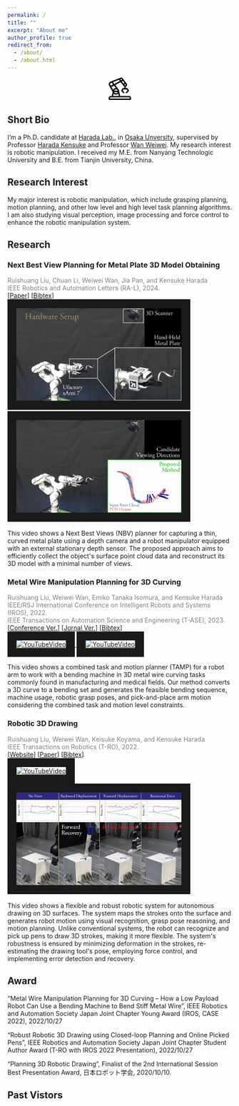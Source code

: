 ```yaml
---
permalink: /
title: ""
excerpt: "About me"
author_profile: true
redirect_from: 
  - /about/
  - /about.html
---
```


<p align="center">
  <img src="../images/rbt.png" alt="" width="50" height="50">
</p>

## Short Bio

I’m a Ph.D. candidate at [Harada Lab.](https://www.roboticmanipulation.org/), in [Osaka Unversity](https://www.osaka-u.ac.jp/ja), supervised by Professor [Harada Kensuke](http://www.hlab.sys.es.osaka-u.ac.jp/people/harada/) and Professor [Wan Weiwei](https://wanweiwei07.github.io/). My research interest is robotic manipulation. I received my M.E. from Nanyang Technologic University and B.E. from Tianjin University, China.

## Research Interest
My major interest is robotic manipulation, which include grasping planning, motion planning, and other low level and high level task planning algorithms. I am also studying visual perception, image processing and force control to enhance the robotic manipulation system. 

## Research
<div class="container">
    <div class="video">
        <h3>Next Best View Planning for Metal Plate 3D Model Obtaining</h3>
        <span style="color:#808080;"> Ruishuang Liu, Chuan Li, Weiwei Wan, Jia Pan, and Kensuke Harada </span> <br>
        <span style="color:#808080;"> IEEE Robotics and Automation Letters (RA-L), 2024. </span> <br>
        [<a href="https://ieeexplore.ieee.org/abstract/document/10414169" title="jornal">Paper</a>] [<a href="https://scholar.googleusercontent.com/scholar.bib?q=info:g3Etoln-hKYJ:scholar.google.com/&output=citation&scisdr=ClFsBxDAEO_aj2nw2R0:AFWwaeYAAAAAZcL2wR2fG5q8pvf_a5FAGdQMvTA&scisig=AFWwaeYAAAAAZcL2wQicnAhltZGSukrv1EDtZSo&scisf=4&ct=citation&cd=-1&hl=zh-CN">Bibtex</a>] <br>
        <a href="https://www.youtube.com/watch?v=QK22YEZGX-M" target="_blank">
            <img src="../images/nbv_setup.jpg" alt="YouTubeVideo" width="370" height="208" border="20" />
        </a>
        <a href="https://www.youtube.com/watch?v=QK22YEZGX-M&t=10" target="_blank">
            <img src="../images/nbv_exp.jpg" alt="YouTubeVideo" width="370" height="208" border="20" />
        </a>
    </div>
    <div class="text">
        <p> This video shows a Next Best Views (NBV) planner for capturing a thin, curved metal plate using a depth camera and a robot manipulator equipped with an external stationary depth sensor. The proposed approach aims to efficiently collect the object's surface point cloud data and reconstruct its 3D model with a minimal number of views. </p>
    </div>
</div>

<div class="container">
    <div class="video">
        <h3>Metal Wire Manipulation Planning for 3D Curving</h3>
        <span style="color:#808080;"> Ruishuang Liu, Weiwei Wan, Emiko Tanaka Isomura, and Kensuke Harada </span> <br>
        <span style="color:#808080;"> IEEE/RSJ International Conference on Intelligent Robots and Systems (IROS), 2022. </span> <br>
        <span style="color:#808080;"> IEEE Transactions on Automation Science and Engineering (T-ASE), 2023. </span> <br>
        [<a href="https://ieeexplore.ieee.org/stamp/stamp.jsp?tp=&arnumber=9981672" title="conf">Conference Ver.</a>]
        [<a href="https://ieeexplore.ieee.org/abstract/document/10214022" title="jornal">Jornal Ver.</a>]
        [<a href="https://scholar.googleusercontent.com/scholar.bib?q=info:WaDBswOre7UJ:scholar.google.com/&output=citation&scisdr=Cm3DAmuTEMn7l9IeYxk:AGlGAw8AAAAAZFoYexkwR4-CKje9pdaUg310m0M&scisig=AGlGAw8AAAAAZFoYe19vwWigESv1SCFN-lLugE4&scisf=4&ct=citation&cd=-1&hl=zh-CN">Bibtex</a>] <br>
        <a href="https://www.youtube.com/watch?v=sp4KDs7oiEw" target="_blank">
            <img src="https://img.youtube.com/vi/sp4KDs7oiEw/maxresdefault.jpg" alt="YouTubeVideo" width="370" height="208" border="20" />
        </a>
        <a href="https://www.youtube.com/watch?v=u3PL-W4Xhjo" target="_blank">
            <img src="https://img.youtube.com/vi/u3PL-W4Xhjo/maxresdefault.jpg" alt="YouTubeVideo" width="370" height="208" border="20" />
        </a>
    </div>
    <div class="text">
        <p>This video shows a combined task and motion planner (TAMP) for a robot arm to work with a bending machine in 3D metal wire curving tasks commonly found in manufacturing and medical fields. Our method converts a 3D curve to a bending set and generates the feasible bending sequence, machine usage, robotic grasp poses, and pick-and-place arm motion considering the combined task and motion level constraints. </p>
    </div>
</div>

<div class="container">
    <div class="video">
        <h3>Robotic 3D Drawing</h3>
        <span style="color:#808080;"> Ruishuang Liu, Weiwei Wan, Keisuke Koyama, and Kensuke Harada </span> <br>
        <span style="color:#808080;"> IEEE Transactions on Robotics (T-RO), 2022. </span> <br>
        [<a href="https://rsliu-xx.github.io/_pages/rbtdraw.html" title="page">Website</a>]
        [<a href="https://ieeexplore.ieee.org/stamp/stamp.jsp?tp=&arnumber=9570721" title="Paper">Paper</a>]
        [<a href="https://scholar.googleusercontent.com/scholar.bib?q=info:f2cdT9OI1EcJ:scholar.google.com/&output=citation&scisdr=CgX_ZLo4EJyfhxtNV3I:AAGBfm0AAAAAYpJLT3I0st75nDFSK5-mRtzkMTVwCNKh&scisig=AAGBfm0AAAAAYpJLTwziRwqnitpiT3PM7-CeEVv1qqPe&scisf=4&ct=citation&cd=-1&hl=en">Bibtex</a>] <br>
        <a href="https://www.youtube.com/watch?v=DwUWdWQCZyw" target="_blank">
            <img src="https://img.youtube.com/vi/DwUWdWQCZyw/maxresdefault.jpg" alt="YouTubeVideo" width="370" height="208" border="20" />
        </a>
        <a href="https://www.youtube.com/watch?v=DwUWdWQCZyw&t=30s" target="_blank">
            <img src="../images/draw_err.jpg" alt="YouTubeVideo" width="370" height="208" border="20" />
        </a>
    </div>
    <div class="text">
        <p>This video shows a flexible and robust robotic system for autonomous drawing on 3D surfaces. The system maps the strokes onto the surface and generates robot motion using visual recognition, grasp pose reasoning, and motion planning. Unlike conventional systems, the robot can recognize and pick up pens to draw 3D strokes, making it more flexible. The system's robustness is ensured by minimizing deformation in the strokes, re-estimating the drawing tool's pose, employing force control, and implementing error detection and recovery. </p>
    </div>
</div>

<h2>Award</h2>
<p>“Metal Wire Manipulation Planning for 3D Curving – How a Low Payload Robot Can Use a Bending Machine to Bend Stiff Metal Wire”, IEEE Robotics and Automation Society Japan Joint Chapter Young Award (IROS, CASE 2022), 2022/10/27</p>
<p>“Robust Robotic 3D Drawing using Closed-loop Planning and Online Picked Pens”, IEEE Robotics and Automation Society Japan Joint Chapter Student Author Award (T-RO with IROS 2022 Presentation), 2022/10/27</p>
<p>“Planning 3D Robotic Drawing”, Finalist of the 2nd International Session Best Presentation Award, 日本ロボット学会, 2020/10/10.</p>

<h2>Past Vistors</h2>
<div style="display:inline-block;width:300px;"><script type="text/javascript" src="//rf.revolvermaps.com/0/0/7.js?i=58tnmqukzo0&amp;m=0&amp;c=ff0000&amp;cr1=ffffff&amp;sx=0" async="async"></script></div>

